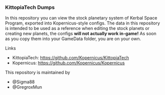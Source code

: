 ### KittopiaTech Dumps
In this repository you can view the stock planetary system of Kerbal Space Program, 
exported into Kopernicus-style configs. The data in this repository is intended to be used
as a reference when editing the stock planets or creating new planets, the configs **will not actually
work in-game!** As soon as you copy them into your GameData folder, you are on your own.

Links
* KittopiaTech: https://github.com/Kopernicus/KittopiaTech
* Kopernicus: https://github.com/Kopernicus/Kopernicus

This repository is maintained by
* @Sigma88
* @GregroxMun

